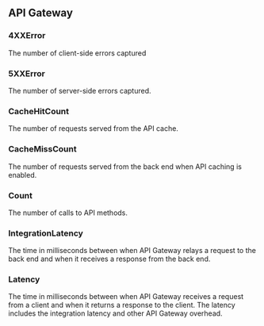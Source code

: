 ## API Gateway

### 4XXError
The number of client-side errors captured

### 5XXError	
The number of server-side errors captured.

### CacheHitCount	
The number of requests served from the API cache.

### CacheMissCount	
The number of requests served from the back end when API caching is enabled.

### Count	
The number of calls to API methods.

### IntegrationLatency	
The time in milliseconds between when API Gateway relays a request to the back end and when it receives a response from the back end.

### Latency	
The time in milliseconds between when API Gateway receives a request from a client and when it returns a response to the client. The latency includes the integration latency and other API Gateway overhead.
